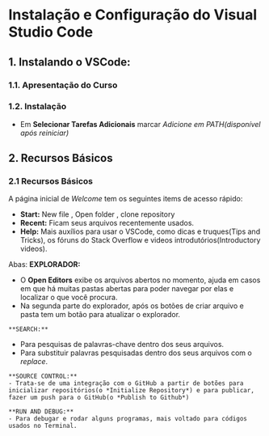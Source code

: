 # Instalação e Configuração do Visual Studio Code
## 1. Instalando o VSCode:
### 1.1. Apresentação do Curso
### 1.2. Instalação
- Em **Selecionar Tarefas Adicionais** marcar *Adicione em PATH(disponível após reiniciar)*

## 2. Recursos Básicos
### 2.1 Recursos Básicos

A página inicial de *Welcome* tem os seguintes items de acesso rápido: 
- **Start:** 
	 New file , Open folder , clone repository
- **Recent:** Ficam seus arquivos recentemente usados.
- **Help:** Mais auxílios para usar o VSCode, como dicas e truques(Tips and Tricks), os fóruns do Stack Overflow e videos introdutórios(Introductory videos).

Abas: 
   **EXPLORADOR:** 
   - O **Open Editors** exibe os arquivos abertos no momento, ajuda em casos em que há muitas pastas abertas para poder navegar por elas e localizar o que você procura.
   - Na segunda parte do explorador, após os botões de criar arquivo e pasta tem um botão para atualizar o explorador. 

    **SEARCH:**
   - Para pesquisas de palavras-chave dentro dos seus arquivos.
   - Para substituir palavras pesquisadas dentro dos seus arquivos com o *replace*.

    **SOURCE CONTROL:**
    - Trata-se de uma integração com o GitHub a partir de botões para inicializar repositórios(o *Initialize Repository*) e para publicar, fazer um push para o GitHub(o *Publish to Github*)

    **RUN AND DEBUG:**
    - Para debugar e rodar alguns programas, mais voltado para códigos usados no Terminal.